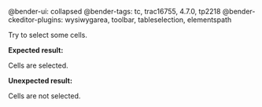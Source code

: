 @bender-ui: collapsed
@bender-tags: tc, trac16755, 4.7.0, tp2218
@bender-ckeditor-plugins: wysiwygarea, toolbar, tableselection, elementspath

Try to select some cells.

**Expected result:**

Cells are selected.

**Unexpected result:**

Cells are not selected.
